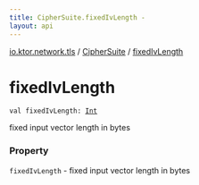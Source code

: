 ```yaml
---
title: CipherSuite.fixedIvLength - 
layout: api
---
```


<div class='api-docs-breadcrumbs'><a href="../index.html">io.ktor.network.tls</a> / <a href="index.html">CipherSuite</a> / <a href="./fixed-iv-length.html">fixedIvLength</a></div>

# fixedIvLength

<div class="signature"><code><span class="keyword">val </span><span class="identifier">fixedIvLength</span><span class="symbol">: </span><a href="https://kotlinlang.org/api/latest/jvm/stdlib/kotlin/-int/index.html"><span class="identifier">Int</span></a></code></div>

fixed input vector length in bytes

### Property

<code>fixedIvLength</code> - fixed input vector length in bytes